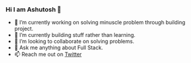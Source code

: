 ### Hi I am Ashutosh 👋

- 🔭 I’m currently working on solving minuscle problem through building project.
- 🌱 I’m currently building stuff rather than learning.
- 👯 I’m looking to collaborate on solving problems.
- 💬 Ask me anything about Full Stack.
- 📫 Reach me out on [Twitter](https://twitter.com/ashubly25) 



<!--
**ashubly25/ashubly25** is a ✨ _special_ ✨ repository because its `README.md` (this file) appears on your GitHub profile.

Here are some ideas to get you started:

- 🔭 I’m currently working on ...
- 🌱 I’m currently learning ...
- 👯 I’m looking to collaborate on ...
- 🤔 I’m looking for help with ...
- 💬 Ask me about ...
- 📫 How to reach me: ...
- 😄 Pronouns: ...
- ⚡ Fun fact: ...
-->
